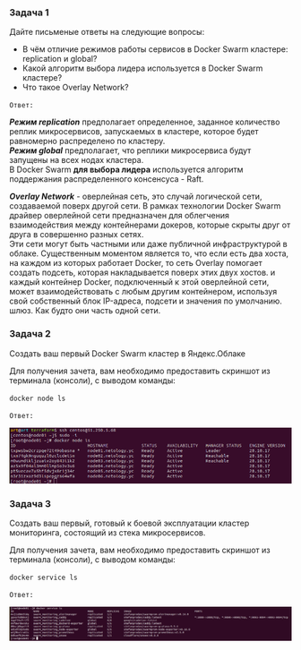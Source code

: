 ### Задача 1
Дайте письменые ответы на следующие вопросы:

- В чём отличие режимов работы сервисов в Docker Swarm кластере: replication и global?
- Какой алгоритм выбора лидера используется в Docker Swarm кластере?
- Что такое Overlay Network?


`Ответ:`

***Режим replication*** предполагает определенное, заданное количество реплик микросервисов, запускаемых в кластере, 
которое будет равномерно распределено по кластеру.<br>
***Режим global*** предполагает, что реплики микросервиса будут запущены на всех нодах кластера.
<br>В Docker Swarm **для выбора лидера** используется алгоритм поддержания распределенного консенсуса - Raft.

***Overlay Network*** - оверлейная сеть, это случай логической сети, создаваемой поверх другой сети. 
В рамках технологии Docker Swarm драйвер оверлейной сети предназначен для облегчения взаимодействия между контейнерами докеров, 
которые скрыты друг от друга в совершенно разных сетях.<br>Эти сети могут быть частными или даже публичной инфраструктурой в облаке.
Существенным моментом является то, что если есть два хоста, на каждом из которых работает Docker, 
то сеть Overlay помогает создать подсеть, которая накладывается поверх этих двух хостов. и каждый контейнер Docker, 
подключенный к этой оверлейной сети, может взаимодействовать с любым другим контейнером, используя свой собственный блок IP-адреса, 
подсети и значения по умолчанию. шлюз. Как будто они часть одной сети.

### Задача 2
Создать ваш первый Docker Swarm кластер в Яндекс.Облаке

Для получения зачета, вам необходимо предоставить скриншот из терминала (консоли), с выводом команды:

`docker node ls`

`Ответ:`

![drawing](res1.png)

### Задача 3
Создать ваш первый, готовый к боевой эксплуатации кластер мониторинга, состоящий из стека микросервисов.

Для получения зачета, вам необходимо предоставить скриншот из терминала (консоли), с выводом команды:

`docker service ls`<br>

`Ответ:`

![drawing](res2.png)